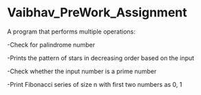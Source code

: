 # Vaibhav_PreWork_Assignment
A program that performs multiple operations: 

-Check for palindrome number

-Prints the pattern of stars in decreasing order based on the input

-Check whether the input number is a prime number

-Print Fibonacci series of size n with first two numbers as 0, 1

